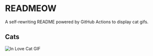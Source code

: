 # READMEOW

A self-rewriting README powered by GitHub Actions to display cat gifs.

## Cats

![In Love Cat GIF](https://media1.giphy.com/media/v1.Y2lkPTlhY2QwMmRhdTJ2Z2Q3OTRpNmZvbmRqdW80bzVtMXpweWt3aTkxY2wyenFlODh4cSZlcD12MV9naWZzX3NlYXJjaCZjdD1n/MDJ9IbxxvDUQM/200.gif)
